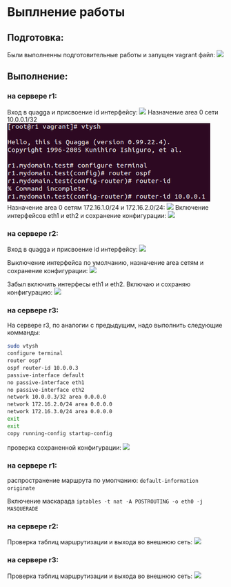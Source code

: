 # Выплнение работы
## Подготовка:
Были выполненны подготовительные работы и запущен vagrant файл:
![](https://github.com/shtanko-al/otus-linux-adm/blob/master/dynamic_routing_lab/picture/p_01.png)
## Выполнение:
### на сервере r1:
Вход в quagga и присвоение id интерфейсу:
![](https://github.com/shtanko-al/otus-linux-adm/blob/master/dynamic_routing_lab/picture/p_02.png)
Назначение area 0 сети 10.0.0.1/32 
![](https://github.com/shtanko-al/otus-linux-adm/blob/master/dynamic_routing_lab/picture/p_03.png)
Назначение area 0 сетям 172.16.1.0/24 и 172.16.2.0/24:
![](https://github.com/shtanko-al/otus-linux-adm/blob/master/dynamic_routing_lab/picture/p_04.png)
Включение интерфейсов eth1 и eth2 и сохранение конфигурации:
![](https://github.com/shtanko-al/otus-linux-adm/blob/master/dynamic_routing_lab/picture/p_05.png)

### на сервере r2:
Вход в quagga и присвоение id интерфейсу:
![](https://github.com/shtanko-al/otus-linux-adm/blob/master/dynamic_routing_lab/picture/p_06.png)

Выключение интерфейса по умолчанию, назначение area сетям и сохранение конфигурации:
![](https://github.com/shtanko-al/otus-linux-adm/blob/master/dynamic_routing_lab/picture/p_07.png)

Забыл включить интерфесы eth1 и eth2. Включаю и сохраняю конфигурацию:
![](https://github.com/shtanko-al/otus-linux-adm/blob/master/dynamic_routing_lab/picture/p_08.png)

### на сервере r3:
На сервере r3, по аналогии с предыдущим, надо выполнить следующие комманды:
```bash
sudo vtysh
configure terminal
router ospf
ospf router-id 10.0.0.3
passive-interface default
no passive-interface eth1
no passive-interface eth2
network 10.0.0.3/32 area 0.0.0.0
network 172.16.2.0/24 area 0.0.0.0
network 172.16.3.0/24 area 0.0.0.0
exit
exit
copy running-config startup-config
```
проверка сохраненной конфигурации:
![](https://github.com/shtanko-al/otus-linux-adm/blob/master/dynamic_routing_lab/picture/p_09.png)

### на сервере r1:
распространение маршрута по умолчанию:
```default-information originate```

Включение маскарада
```iptables -t nat -A POSTROUTING -o eth0 -j MASQUERADE```

### на сервере r2:
Проверка таблиц маршрутизации и выхода во внешнюю сеть:
![](https://github.com/shtanko-al/otus-linux-adm/blob/master/dynamic_routing_lab/picture/p_10.png)

### на сервере r3:
Проверка таблиц маршрутизации и выхода во внешнюю сеть:
![](https://github.com/shtanko-al/otus-linux-adm/blob/master/dynamic_routing_lab/picture/p_11.png)

